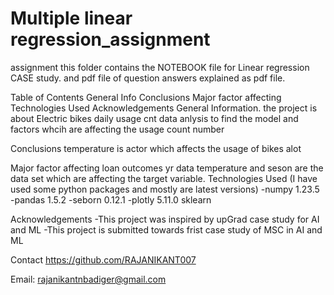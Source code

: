 # Multiple linear regression_assignment
assignment
this folder contains the NOTEBOOK file for Linear regression CASE study.
and pdf file of question answers explained as pdf file.

Table of Contents
General Info
Conclusions
Major factor affecting 
Technologies Used
Acknowledgements
General Information.
the project is about Electric bikes daily usage cnt data anlysis to find the model and factors whcih are affecting the usage count number

Conclusions
temperature is actor which affects the usage of bikes alot

Major factor affecting loan outcomes
yr data
temperature and seson are the data set which are affecting the target variable.
Technologies Used (I have used some python packages and mostly are latest versions)
-numpy 1.23.5 -pandas 1.5.2 -seborn 0.12.1 -plotly 5.11.0 sklearn

Acknowledgements
-This project was inspired by upGrad case study for AI and ML -This project is submitted towards frist case study of MSC in AI and ML

Contact
https://github.com/RAJANIKANT007

Email: rajanikantnbadiger@gmail.com
